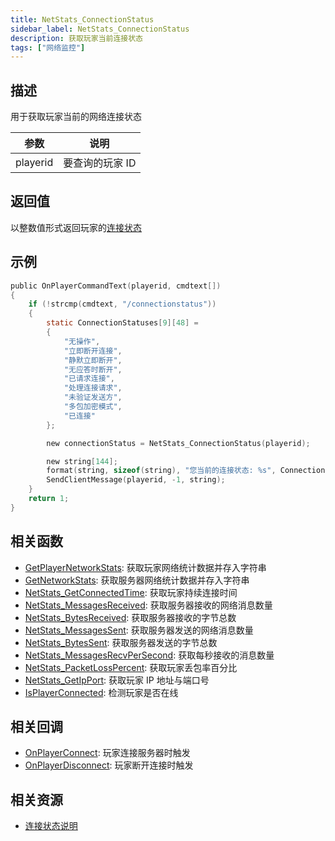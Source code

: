```yaml
---
title: NetStats_ConnectionStatus
sidebar_label: NetStats_ConnectionStatus
description: 获取玩家当前连接状态
tags: ["网络监控"]
---
```


## 描述

用于获取玩家当前的网络连接状态

| 参数     | 说明            |
| -------- | --------------- |
| playerid | 要查询的玩家 ID |

## 返回值

以整数值形式返回玩家的[连接状态](../resources/connectionstatus)

## 示例

```c
public OnPlayerCommandText(playerid, cmdtext[])
{
    if (!strcmp(cmdtext, "/connectionstatus"))
    {
        static ConnectionStatuses[9][48] =
        {
            "无操作",
            "立即断开连接",
            "静默立即断开",
            "无应答时断开",
            "已请求连接",
            "处理连接请求",
            "未验证发送方",
            "多包加密模式",
            "已连接"
        };

        new connectionStatus = NetStats_ConnectionStatus(playerid);

        new string[144];
        format(string, sizeof(string), "您当前的连接状态: %s", ConnectionStatuses[connectionStatus]);
        SendClientMessage(playerid, -1, string);
    }
    return 1;
}
```

## 相关函数

- [GetPlayerNetworkStats](GetPlayerNetworkStats): 获取玩家网络统计数据并存入字符串
- [GetNetworkStats](GetNetworkStats): 获取服务器网络统计数据并存入字符串
- [NetStats_GetConnectedTime](NetStats_GetConnectedTime): 获取玩家持续连接时间
- [NetStats_MessagesReceived](NetStats_MessagesReceived): 获取服务器接收的网络消息数量
- [NetStats_BytesReceived](NetStats_BytesReceived): 获取服务器接收的字节总数
- [NetStats_MessagesSent](NetStats_MessagesSent): 获取服务器发送的网络消息数量
- [NetStats_BytesSent](NetStats_BytesSent): 获取服务器发送的字节总数
- [NetStats_MessagesRecvPerSecond](NetStats_MessagesRecvPerSecond): 获取每秒接收的消息数量
- [NetStats_PacketLossPercent](NetStats_PacketLossPercent): 获取玩家丢包率百分比
- [NetStats_GetIpPort](NetStats_GetIpPort): 获取玩家 IP 地址与端口号
- [IsPlayerConnected](IsPlayerConnected): 检测玩家是否在线

## 相关回调

- [OnPlayerConnect](../callbacks/OnPlayerConnect): 玩家连接服务器时触发
- [OnPlayerDisconnect](../callbacks/OnPlayerDisconnect): 玩家断开连接时触发

## 相关资源

- [连接状态说明](../resources/connectionstatus)

